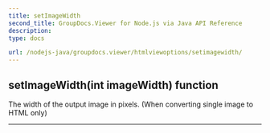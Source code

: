 ```yaml
---
title: setImageWidth
second_title: GroupDocs.Viewer for Node.js via Java API Reference
description: 
type: docs

url: /nodejs-java/groupdocs.viewer/htmlviewoptions/setimagewidth/
---
```


## setImageWidth(int imageWidth)  function
The width of the output image in pixels. (When converting single image to HTML only)


---


